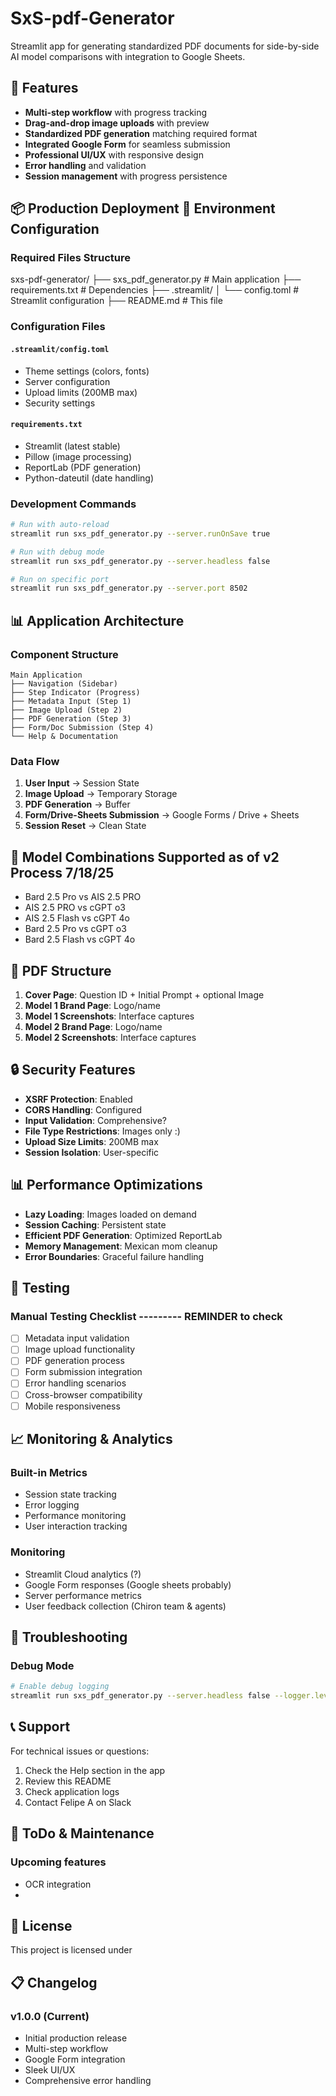 # SxS-pdf-Generator

Streamlit app for generating standardized PDF documents for side-by-side AI model comparisons with integration to Google Sheets.

## 🚀 Features

- **Multi-step workflow** with progress tracking
- **Drag-and-drop image uploads** with preview
- **Standardized PDF generation** matching required format
- **Integrated Google Form** for seamless submission
- **Professional UI/UX** with responsive design
- **Error handling** and validation
- **Session management** with progress persistence

## 📦 Production Deployment 🔧 Environment Configuration

### Required Files Structure

sxs-pdf-generator/
├── sxs_pdf_generator.py        # Main application
├── requirements.txt            # Dependencies
├── .streamlit/
│   └── config.toml            # Streamlit configuration
├── README.md                  # This file

### Configuration Files

#### `.streamlit/config.toml`
- Theme settings (colors, fonts)
- Server configuration
- Upload limits (200MB max)
- Security settings

#### `requirements.txt`
- Streamlit (latest stable)
- Pillow (image processing)
- ReportLab (PDF generation)
- Python-dateutil (date handling)


### Development Commands
```bash
# Run with auto-reload
streamlit run sxs_pdf_generator.py --server.runOnSave true

# Run with debug mode
streamlit run sxs_pdf_generator.py --server.headless false

# Run on specific port
streamlit run sxs_pdf_generator.py --server.port 8502
```

## 📊 Application Architecture

### Component Structure
```
Main Application
├── Navigation (Sidebar)
├── Step Indicator (Progress)
├── Metadata Input (Step 1)
├── Image Upload (Step 2)
├── PDF Generation (Step 3)
├── Form/Doc Submission (Step 4)
└── Help & Documentation
```

### Data Flow
1. **User Input** → Session State
2. **Image Upload** → Temporary Storage
3. **PDF Generation** → Buffer
4. **Form/Drive-Sheets Submission** → Google Forms / Drive + Sheets
5. **Session Reset** → Clean State

## 🎯 Model Combinations Supported as of v2 Process 7/18/25

- Bard 2.5 Pro vs AIS 2.5 PRO
- AIS 2.5 PRO vs cGPT o3
- AIS 2.5 Flash vs cGPT 4o
- Bard 2.5 Pro vs cGPT o3
- Bard 2.5 Flash vs cGPT 4o

## 📄 PDF Structure

1. **Cover Page**: Question ID + Initial Prompt + optional Image
2. **Model 1 Brand Page**: Logo/name
3. **Model 1 Screenshots**: Interface captures
4. **Model 2 Brand Page**: Logo/name
5. **Model 2 Screenshots**: Interface captures

## 🔒 Security Features

- **XSRF Protection**: Enabled
- **CORS Handling**: Configured
- **Input Validation**: Comprehensive?
- **File Type Restrictions**: Images only :)
- **Upload Size Limits**: 200MB max
- **Session Isolation**: User-specific

## 📊 Performance Optimizations

- **Lazy Loading**: Images loaded on demand
- **Session Caching**: Persistent state
- **Efficient PDF Generation**: Optimized ReportLab
- **Memory Management**: Mexican mom cleanup
- **Error Boundaries**: Graceful failure handling

## 🧪 Testing

### Manual Testing Checklist   ---------  REMINDER to check
- [ ] Metadata input validation
- [ ] Image upload functionality
- [ ] PDF generation process
- [ ] Form submission integration
- [ ] Error handling scenarios
- [ ] Cross-browser compatibility
- [ ] Mobile responsiveness

## 📈 Monitoring & Analytics

### Built-in Metrics
- Session state tracking
- Error logging
- Performance monitoring
- User interaction tracking

### Monitoring
- Streamlit Cloud analytics (?)
- Google Form responses (Google sheets probably)
- Server performance metrics
- User feedback collection (Chiron team & agents)

## 🔧 Troubleshooting

### Debug Mode
```bash
# Enable debug logging
streamlit run sxs_pdf_generator.py --server.headless false --logger.level debug
```

## 📞 Support

For technical issues or questions:
1. Check the Help section in the app
2. Review this README
3. Check application logs
4. Contact Felipe A on Slack

## 🔄 ToDo & Maintenance

### Upcoming features
- OCR integration
- 

## 📄 License

This project is licensed under

## 📋 Changelog

### v1.0.0 (Current)
- Initial production release
- Multi-step workflow
- Google Form integration
- Sleek UI/UX
- Comprehensive error handling